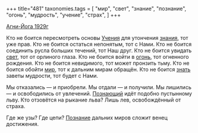+++
title="481"
taxonomies.tags = [
 "мир",
 "свет",
 "знание",
 "познание",
 "огонь",
 "мудрость",
 "учение",
 "страх",
]
+++

[Агни-Йога 1929г](/agni/1929)

Кто не боится пересмотреть основы [Учения](/tags/учение) для утончения [знания](/tags/[знание](/tags/знание)), тот уже прав. Кто не боится остаться непонятым, тот с Нами. Кто не боится соединить русла больших течений, тот Наш друг. Кто не боится увидать [свет](/tags/свет), тот от орлиного глаза. Кто не боится войти в [огонь](/tags/огонь), тот огненного рождения. Кто не боится невидимого, тот может пронзить тьму. Кто не боится обойти [мир](/tags/мир), тот к дальним мирам обращён. Кто не боится [знать](/tags/познание) заветы мудрости, тот будет с Нами.   

Мы отказались — и приобрели. Мы отдали — и получили. Мы лишились — и освободились от увлечений. [Познающий](/tags/познание) идёт подобно пустынному льву. Кто отзовётся на рыкание льва? Лишь лев, освобождённый от страха.   

Где же узы? Где цепи? [Познание](/tags/познание) дальних миров сложит венец достижения.
